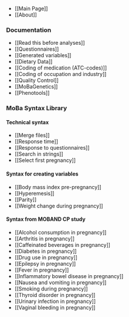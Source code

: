* [[Main Page]]
* [[About]]

### Documentation
* [[Read this before analyses]]
* [[Questionnaires]]
* [[Generated variables]]
* [[Dietary Data]]
* [[Coding of medication (ATC-codes)]]
* [[Coding of occupation and industry]]
* [[Quality Control]]
* [[MoBaGenetics]]
* [[Phenotools]]

### MoBa Syntax Library

#### Technical syntax
* [[Merge files]]
* [[Response time]]
* [[Response to questionnaires]]
* [[Search in strings]]
* [[Select first pregnancy]]

#### Syntax for creating variables
* [[Body mass index pre-pregnancy]]
* [[Hyperemesis]]
* [[Parity]]
* [[Weight change during pregnancy]]

#### Syntax from MOBAND CP study
* [[Alcohol consumption in pregnancy]]
* [[Arthritis in pregnancy]]
* [[Caffeinated beverages in pregnancy]]
* [[Diabetes in pregnancy]]
* [[Drug use in pregnancy]]
* [[Epilepsy in pregnancy]]
* [[Fever in pregnancy]]
* [[Inflammatory bowel disease in pregnancy]]
* [[Nausea and vomiting in pregnancy]]
* [[Smoking during pregnancy]]
* [[Thyroid disorder in pregnancy]]
* [[Urinary infection in pregnancy]]
* [[Vaginal bleeding in pregnancy]]




